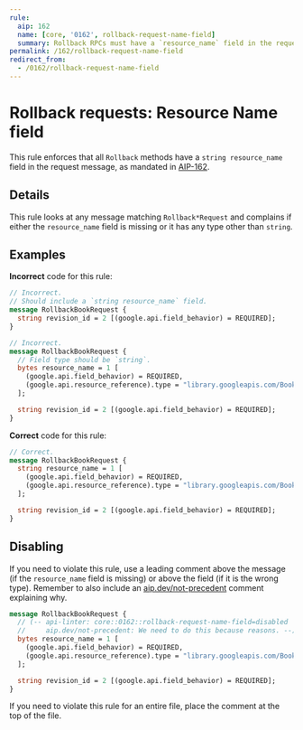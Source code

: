 ```yaml
---
rule:
  aip: 162
  name: [core, '0162', rollback-request-name-field]
  summary: Rollback RPCs must have a `resource_name` field in the request.
permalink: /162/rollback-request-name-field
redirect_from:
  - /0162/rollback-request-name-field
---
```


# Rollback requests: Resource Name field

This rule enforces that all `Rollback` methods have a `string resource_name`
field in the request message, as mandated in [AIP-162][].

## Details

This rule looks at any message matching `Rollback*Request` and complains if
either the `resource_name` field is missing or it has any type other than `string`.

## Examples

**Incorrect** code for this rule:

```proto
// Incorrect.
// Should include a `string resource_name` field.
message RollbackBookRequest {
  string revision_id = 2 [(google.api.field_behavior) = REQUIRED];
}
```

```proto
// Incorrect.
message RollbackBookRequest {
  // Field type should be `string`.
  bytes resource_name = 1 [
    (google.api.field_behavior) = REQUIRED,
    (google.api.resource_reference).type = "library.googleapis.com/Book"
  ];

  string revision_id = 2 [(google.api.field_behavior) = REQUIRED];
}
```

**Correct** code for this rule:

```proto
// Correct.
message RollbackBookRequest {
  string resource_name = 1 [
    (google.api.field_behavior) = REQUIRED,
    (google.api.resource_reference).type = "library.googleapis.com/Book"
  ];

  string revision_id = 2 [(google.api.field_behavior) = REQUIRED];
}
```

## Disabling

If you need to violate this rule, use a leading comment above the message (if
the `resource_name` field is missing) or above the field (if it is the wrong type).
Remember to also include an [aip.dev/not-precedent][] comment explaining why.

```proto
message RollbackBookRequest {
  // (-- api-linter: core::0162::rollback-request-name-field=disabled
  //     aip.dev/not-precedent: We need to do this because reasons. --)
  bytes resource_name = 1 [
    (google.api.field_behavior) = REQUIRED,
    (google.api.resource_reference).type = "library.googleapis.com/Book"
  ];

  string revision_id = 2 [(google.api.field_behavior) = REQUIRED];
}
```

If you need to violate this rule for an entire file, place the comment at the
top of the file.

[aip-162]: https://aip.dev/162
[aip.dev/not-precedent]: https://aip.dev/not-precedent
